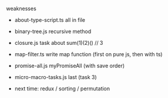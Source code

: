 weaknesses

- about-type-script.ts
all in file

- binary-tree.js
recursive method

- closure.js
task about sum(1)(2)() // 3

- map-filter.ts
write map function (first on pure js, then with ts)

- promise-all.js
myPromiseAll (with save order)

- micro-macro-tasks.js
last (task 3)

- next time: redux / sorting / permutation